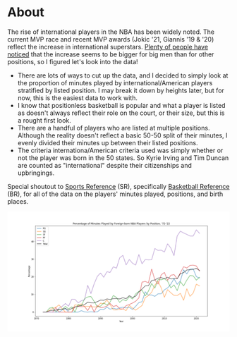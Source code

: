 # About

The rise of international players in the NBA has been widely noted. The current MVP race and recent MVP awards (Jokic '21, Giannis '19 & '20) reflect the increase in international superstars. [Plenty of people have noticed](https://www.nba.com/news/international-big-men-rule-nba-with-their-all-around-skills) that the increase seems to be bigger for big men than for other positions, so I figured let's look into the data!

- There are lots of ways to cut up the data, and I decided to simply look at the proportion of minutes played by international/American players stratified by listed position. I may break it down by heights later, but for now, this is the easiest data to work with. 
- I know that positionless basketball is popular and what a player is listed as doesn't always reflect their role on the court, or their size, but this is a rought first look. 
- There are a handful of players who are listed at multiple positions. Although the reality doesn't reflect a basic 50-50 split of their minutes, I evenly divided their minutes up between their listed positions. 
- The criteria internationa/American criteria used was simply whether or not the player was born in the 50 states. So Kyrie Irving and Tim Duncan are counted as "international" despite their citizenships and upbringings. 

Special shoutout to [Sports Reference](https://www.sports-reference.com/) (SR), specifically [Basketball Reference](https://www.basketball-reference.com/) (BR), for all of the data on the players' minutes played, positions, and birth places. 

![alt text](https://github.com/gsarajian/NBA-international/blob/main/NBA%20international%2050%20years.png?raw=true)

